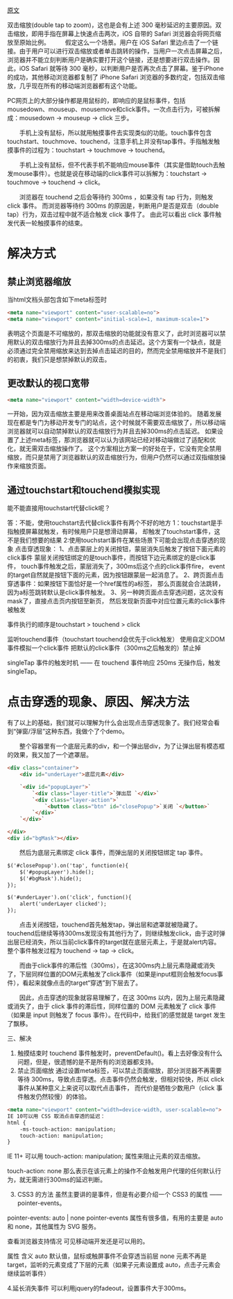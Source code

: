 [原文](https://juejin.cn/post/6844904031026937864)

双击缩放(double tap to zoom)，这也是会有上述 300 毫秒延迟的主要原因。双击缩放，即用手指在屏幕上快速点击两次，iOS 自带的 Safari 浏览器会将网页缩放至原始比例。         假定这么一个场景。用户在 iOS Safari 里边点击了一个链接。由于用户可以进行双击缩放或者单击跳转的操作，当用户一次点击屏幕之后，浏览器并不能立刻判断用户是确实要打开这个链接，还是想要进行双击操作。因此，iOS Safari 就等待 300 毫秒，以判断用户是否再次点击了屏幕。鉴于iPhone的成功，其他移动浏览器都复制了 iPhone Safari 浏览器的多数约定，包括双击缩放，几乎现在所有的移动端浏览器都有这个功能。

PC网页上的大部分操作都是用鼠标的，即响应的是鼠标事件，包括mousedown、mouseup、mousemove和click事件。一次点击行为，可被拆解成：mousedown -> mouseup -> click 三步。

　　手机上没有鼠标，所以就用触摸事件去实现类似的功能。touch事件包含touchstart、touchmove、touchend，注意手机上并没有tap事件。手指触发触摸事件的过程为：touchstart -> touchmove -> touchend。

　　手机上没有鼠标，但不代表手机不能响应mouse事件（其实是借助touch去触发mouse事件）。也就是说在移动端的click事件可以拆解为：touchstart -> touchmove -> touchend -> click。

　　浏览器在 touchend 之后会等待约 300ms ，如果没有 tap 行为，则触发 click 事件。 而浏览器等待约 300ms 的原因是，判断用户是否是双击（double tap）行为，双击过程中就不适合触发 click 事件了。 由此可以看出 click 事件触发代表一轮触摸事件的结束。

# 解决方式

## 禁止浏览器缩放     

当html文档头部包含如下meta标签时

```html
<meta name="viewport" content="user-scalable=no">
<meta name="viewport" content="initial-scale=1, maximum-scale=1">
```

表明这个页面是不可缩放的，那双击缩放的功能就没有意义了，此时浏览器可以禁用默认的双击缩放行为并且去掉300ms的点击延迟。这个方案有一个缺点，就是必须通过完全禁用缩放来达到去掉点击延迟的目的，然而完全禁用缩放并不是我们的初衷，我们只是想禁掉默认的双击。

## 更改默认的视口宽带

```html
<meta name="viewport" content="width=device-width">
```

一开始，因为双击缩放主要是用来改善桌面站点在移动端浏览体验的。 随着发展现在都是专门为移动开发专门的站点，这个时候就不需要双击缩放了，所以移动端浏览器就可以自动禁掉默认的双击缩放行为并且去掉300ms的点击延迟。
如果设置了上述meta标签，那浏览器就可以认为该网站已经对移动端做过了适配和优化，就无需双击缩放操作了。    这个方案相比方案一的好处在于，它没有完全禁用缩放，而只是禁用了浏览器默认的双击缩放行为，但用户仍然可以通过双指缩放操作来缩放页面。

## 通过touchstart和touchend模拟实现

能不能直接用touchstart代替click呢？

答：不能，使用touchstart去代替click事件有两个不好的地方
    1：touchstart是手指触摸屏幕就触发，有时候用户只是想滑动屏幕，
    却触发了touchstart事件，这不是我们想要的结果
    2:使用touchstart事件在某些场景下可能会出现点击穿透的现象
点击穿透现象：
   1、点击蒙层上的关闭按钮，蒙层消失后触发了按钮下面元素的click事件
      蒙层关闭按钮绑定的是touch事件，而按钮下边元素绑定的是click事件，
    touch事件触发之后，蒙层消失了，300ms后这个点的click事件fire，
    event的target自然就是按钮下面的元素，因为按钮跟蒙层一起消息了。
  2、跨页面点击穿透事件：如果按钮下面恰好是一个href属性的a标签，
    那么页面就会合法跳转，因为a标签跳转默认是click事件触发。
  3、另一种跨页面点击穿透问题，这次没有mask了，直接点击页内按钮至新页，
    然后发现新页面中对应位置元素的click事件被触发

事件执行的顺序是touchstart > touchend > click

监听touchend事件（touchstart touchend会优先于click触发）
使用自定义DOM事件模拟一个click事件
把默认的click事件（300ms之后触发的）禁止掉

singleTap 事件的触发时机 —— 在 touchend 事件响应 250ms 无操作后，触发singleTap。

# 点击穿透的现象、原因、解决方法

有了以上的基础，我们就可以理解为什么会出现点击穿透现象了。我们经常会看到“弹窗/浮层”这种东西，我做个了个demo。

　　整个容器里有一个底层元素的div，和一个弹出层div，为了让弹出层有模态框的效果，我又加了一个遮罩层。



```html
<div class="container">
    <div id="underLayer">底层元素</div>

    `<div id="popupLayer">`
        `<div class="layer-title">`弹出层 `</div>`
        `<div class="layer-action">`
            `<button class="btn" id="closePopup">`关闭 `</button>`
        `</div>`
    `</div>`

</div>
<div id="bgMask"></div>
```


　　然后为底层元素绑定 click 事件，而弹出层的关闭按钮绑定 tap 事件。

```html
$('#closePopup').on('tap', function(e){
    $('#popupLayer').hide();
    $('#bgMask').hide();
});

$('#underLayer').on('click', function(){
    alert('underLayer clicked');
});
```

　　点击关闭按钮，touchend首先触发tap，弹出层和遮罩就被隐藏了。touchend后继续等待300ms发现没有其他行为了，则继续触发click，由于这时弹出层已经消失，所以当前click事件的target就在底层元素上，于是就alert内容。整个事件触发过程为 touchend -> tap -> click。

　　而由于click事件的滞后性（300ms），在这300ms内上层元素隐藏或消失了，下层同样位置的DOM元素触发了click事件（如果是input框则会触发focus事件），看起来就像点击的target“穿透”到下层去了。

　　因此，点击穿透的现象就容易理解了，在这 300ms 以内，因为上层元素隐藏或消失了，由于 click 事件的滞后性，同样位置的 DOM 元素触发了 click 事件（如果是 input 则触发了 focus 事件）。在代码中，给我们的感觉就是 target 发生了飘移。

三、解决

1. 触摸结束时 touchend 事件触发时，preventDefault()。看上去好像没有什么问题，但是，很遗憾的是不是所有的浏览器都支持。
2. 禁止页面缩放 通过设置meta标签，可以禁止页面缩放，部分浏览器不再需要等待 300ms，导致点击穿透。点击事件仍然会触发，但相对较快，所以 click 事件从某种意义上来说可以取代点击事件， 而代价是牺牲少数用户（click 事件触发仍然较慢）的体验。


```html
<meta name="viewport" content="width=device-width, user-scalable=no">
IE 10可以用 CSS 取消点击穿透的延迟：
html {
    -ms-touch-action: manipulation;
    touch-action: manipulation;
}
```

IE 11+ 可以用 touch-action: manipulation; 属性来阻止元素的双击缩放。

touch-action: none 那么表示在该元素上的操作不会触发用户代理的任何默认行为，就无需进行300ms的延迟判断。

3. CSS3 的方法 虽然主要讲的是事件，但是有必要介绍一个 CSS3 的属性 —— pointer-events。

pointer-events:  auto | none
pointer-events 属性有很多值，有用的主要是 auto 和 none，其他属性为 SVG 服务。

查看浏览器支持情况 可见移动端开发还是可以用的。

属性	含义
auto	默认值，鼠标或触屏事件不会穿透当前层
none	元素不再是target，监听的元素变成了下层的元素（如果子元素设置成 auto，点击子元素会继续监听事件）

4.延长消失事件 可以利用jquery的fadeout，设置事件大于300ms。
